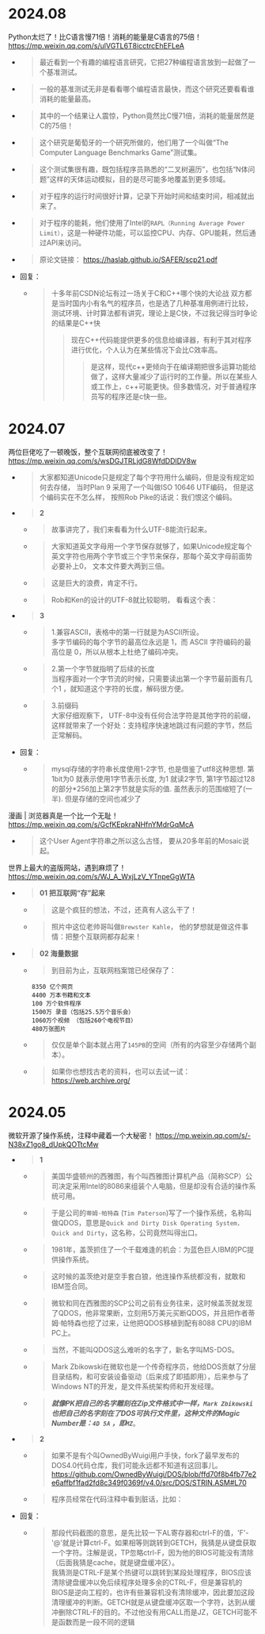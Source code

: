 
# 2024.08

Python太烂了！比C语言慢71倍！消耗的能量是C语言的75倍！ https://mp.weixin.qq.com/s/ulVGTL6T8icctrcEhEFLeA
- > 最近看到一个有趣的编程语言研究，它把27种编程语言放到一起做了一个基准测试。
- > 一般的基准测试无非是看看哪个编程语言最快，而这个研究还要看看谁消耗的能量最高。
- > 其中的一个结果让人震惊，Python竟然比C慢71倍，消耗的能量居然是C的75倍！
- > 这个研究是葡萄牙的一个研究所做的，他们用了一个叫做“The Computer Language Benchmarks Game”测试集。
- > 这个测试集很有趣，既包括程序员熟悉的“二叉树遍历”，也包括“N体问题”这样的天体运动模拟，目的是尽可能多地覆盖到更多领域。
- > 对于程序的运行时间很好计算，记录下开始时间和结束时间，相减就出来了。
- > 对于程序的能耗，他们使用了Intel的`RAPL（Running Average Power Limit）`，这是一种硬件功能，可以监控CPU、内存、GPU能耗，然后通过API来访问。
- > 原论文链接： https://haslab.github.io/SAFER/scp21.pdf
- 回复：
  * > 十多年前CSDN论坛有过一场关于C和C++哪个快的大论战 双方都是当时国内小有名气的程序员，也是选了几种基准用例进行比较，测试环境、计时算法都有讲究，理论上是C快，不过我记得当时争论的结果是C++快
    >> 现在C++代码能提供更多的信息给编译器，有利于其对程序进行优化，个人认为在某些情况下会比C效率高。
    >>> 是这样，现代c++更倾向于在编译期把很多运算功能给做了，这样大量减少了运行时的工作量。所以在某些人或工作上，c++可能更快。但多数情况，对于普通程序员写的程序还是c快一些。

# 2024.07

两位巨佬吃了一顿晚饭，整个互联网彻底被改变了！ https://mp.weixin.qq.com/s/wsDGJTRLjdG8WfdDDlDV8w
- > 大家都知道Unicode只是规定了每个字符用什么编码，但是没有规定如何去存储， 当时Plan 9 采用了一个叫做ISO 10646 UTF编码， 但是这个编码实在不怎么样， 按照Rob Pike的话说：我们恨这个编码。
- > **2**
  * > 故事讲完了，我们来看看为什么UTF-8能流行起来。
  * > 大家知道英文字母用一个字节保存就够了，如果Unicode规定每个英文字符也用两个字节或三个字节来保存，那每个英文字母前面势必要补上0， 文本文件要大两到三倍。
  * > 这是巨大的浪费，肯定不行。
  * > Rob和Ken的设计的UTF-8就比较聪明， 看看这个表：
- > **3**
  * > 1.兼容ASCII，表格中的第一行就是为ASCII所设。 <br> 多字节编码的每个字节的最高位永远是 1，而 ASCII 字符编码的最高位是 0，所以从根本上杜绝了编码冲突。
  * > 2.第一个字节就指明了后续的长度 <br> 当程序面对一个字节流的时候，只需要读出第一个字节最前面有几个1 ，就知道这个字符的长度，解码很方便。
  * > 3.前缀码 <br> 大家仔细观察下， UTF-8中没有任何合法字符是其他字符的前缀， 这样就带来了一个好处：支持程序快速地跳过有问题的字节，然后正常解码。
- 回复：
  * > mysql存储的字符串长度使用1-2字节, 也是借鉴了utf8这种思想. 第1bit为0 就表示使用1字节表示长度, 为1  就读2字节,  第1字节超过128的部分*256加上第2字节就是实际的值.  虽然表示的范围缩短了(一半). 但是存储的空间也减少了

漫画 | 浏览器真是一个比一个无耻！ https://mp.weixin.qq.com/s/GcfKEpkraNHfnYMdrGqMcA
- > 这个User Agent字符串之所以这么古怪， 要从20多年前的Mosaic说起。

世界上最大的盗版网站，遇到麻烦了！ https://mp.weixin.qq.com/s/WJ_A_WxjLzV_YTnpeGgWTA
- > **01 把互联网“存”起来**
  * > 这是个疯狂的想法，不过，还真有人这么干了！
  * > 照片中这位老帅哥叫做`Brewster Kahle`， 他的梦想就是做这件事情：把整个互联网都存起来！
- > **02 海量数据**
  * > 到目前为止，互联网档案馆已经保存了：
    ```console
    8350 亿个网页
    4400 万本书籍和文本
    100 万个软件程序
    1500万 录音（包括25.5万个音乐会）
    1060万个视频 （包括260个电视节目）
    480万张图片
    ```
  * > 仅仅是单个副本就占用了`145PB`的空间（所有的内容至少存储两个副本）。
  * > 如果你也想找古老的资料，也可以去试一试： https://web.archive.org/

# 2024.05

微软开源了操作系统，注释中藏着一个大秘密！ https://mp.weixin.qq.com/s/-N38xZ1go8_dUpkQOTtcMw
- > **1**
  * > 美国华盛顿州的西雅图，有个叫西雅图计算机产品（简称SCP）公司决定采用Intel的8086来组装个人电脑，但是却没有合适的操作系统可用。
  * > 于是公司的`蒂姆·帕特森` (`Tim Paterson`)写了一个操作系统，名称叫做QDOS，意思是`Quick and Dirty Disk Operating System，Quick and Dirty`，这名称，公司竟然叫得出口。
  * > 1981年，盖茨抓住了一个千载难逢的机会：为蓝色巨人IBM的PC提供操作系统。
  * > 这时候的盖茨绝对是空手套白狼，他连操作系统都没有，就敢和IBM签合同。
  * > 微软和同在西雅图的SCP公司之前有业务往来，这时候盖茨就发现了QDOS，他非常果断，立刻用5万美元买断QDOS，并且把作者蒂姆·帕特森也挖了过来，让他把QDOS移植到配有8088 CPU的IBM PC上。
  * > 当然，不能叫QDOS这么难听的名字了，新名字叫MS-DOS。
  * > Mark Zbikowski在微软也是一个传奇程序员，他给DOS贡献了分层目录结构，和可安装设备驱动（后来成了即插即用），后来参与了Windows NT的开发，是文件系统架构师和开发经理。
  * > ***就像PK把自己的名字雕刻在Zip文件格式中一样，`Mark Zbikowski` 也把自己的名字刻在了DOS可执行文件里，这种文件的Magic Number是：`4D 5A` ，即`MZ`***。
- > **2**
  * > 如果不是有个叫OwnedByWuigi用户手快，fork了最早发布的DOS4.0代码仓库，我们可能永远都不知道有这回事儿。 https://github.com/OwnedByWuigi/DOS/blob/ffd70f8b4fb77e2e6affbf1fad2fd8c349f0369f/v4.0/src/DOS/STRIN.ASM#L70 
  * > 程序员经常在代码注释中看到脏话，比如：
- 回复：
  * > 那段代码截图的意思，是先比较一下AL寄存器和ctrl-F的值，'F'-'@'就是计算ctrl-F。如果相等则跳转到GETCH，我猜是从键盘获取一个字符。注解是说，TP忽略ctrl-F，因为他的BIOS可能没有清除（后面我猜是cache，就是键盘缓冲区）。 <br> 我猜测是CTRL-F是某个热键可以跳转到某段处理程序，BIOS应该清除键盘缓冲以免后续程序处理多余的CTRL-F，但是兼容机的BIOS是逆向工程的，也许有些兼容机没有清除缓冲，因此要加这段清理缓冲的判断。GETCH就是从键盘缓冲区取一个字符，达到从缓冲删除CTRL-F的目的。不过他没有用CALL而是JZ，GETCH可能不是函数而是一段不同的逻辑
